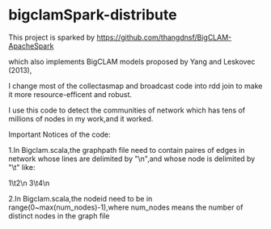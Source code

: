 # bigclamSpark-distribute
This project is sparked by https://github.com/thangdnsf/BigCLAM-ApacheSpark

which also implements BigCLAM models proposed by Yang and Leskovec (2013),

I change most of the collectasmap and broadcast code into rdd join to make it more resource-efficent and robust.


I use this code to detect the communities of network which has tens of millions of nodes in my work,and it worked.


Important Notices of the code:

1.In Bigclam.scala,the graphpath file need to contain paires of edges in network whose lines are delimited by "\n",and whose node is delimited by "\t" like:

1\t2\n
3\t4\n

2.In Bigclam.scala,the nodeid need to be in range(0~max(num_nodes)-1),where num_nodes means the number of distinct nodes in the graph file 




